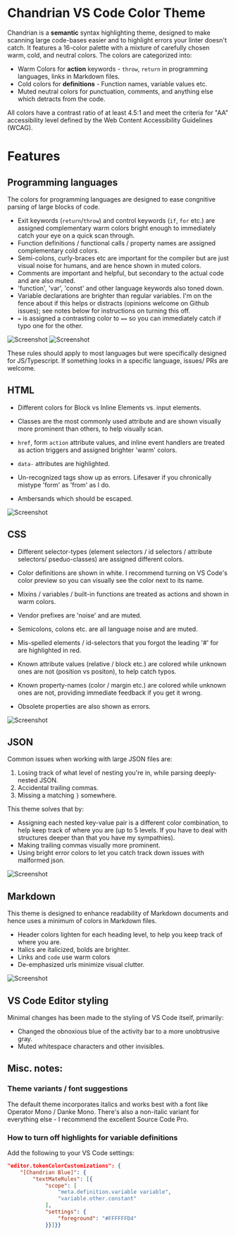 # Chandrian VS Code Color Theme

Chandrian is a **semantic** syntax highlighting theme, designed to make scanning large code-bases easier and to highlight errors your linter doesn't catch. It features a 16-color palette with a mixture of carefully chosen warm, cold, and neutral colors. The colors are categorized into:

- Warm Colors for **action** keywords - `throw`, `return` in programming languages, links in Markdown files.
- Cold colors for **definitions** - Function names, variable values etc.
- Muted neutral colors for punctuation, comments, and anything else which detracts from the code.

All colors have a contrast ratio of at least 4.5:1 and meet the criteria for "AA" accessibility level defined by the Web Content Accessibility Guidelines (WCAG). 

# Features

## Programming languages

The colors for programming languages are designed to ease congnitive parsing of large blocks of code. 

- Exit keywords (`return`/`throw`) and control keywords (`if`, `for` etc.) are assigned complementary warm colors bright enough to immediately catch your eye on a quick scan through.
- Function definitions / functional calls / property names are assigned complementary cold colors.
- Semi-colons, curly-braces etc are important for the compiler but are just visual noise for humans, and are hence shown in muted colors.
- Comments are important and helpful, but secondary to the actual code and are also muted.
- 'function', 'var', 'const' and other language keywords also toned down.
- Variable declarations are brighter than regular variables. I'm on the fence about if this helps or distracts (opinions welcome on Github issues); see notes below for instructions on turning this off. 
- `=` is assigned a contrasting color to `==` so you can immediately catch if typo one for the other.

![Screenshot](screenshots/js.png)
![Screenshot](screenshots/python.png)

These rules should apply to most languages but were specifically designed for JS/Typescript. If something looks in a specific language, issues/ PRs are welcome.

## HTML

- Different colors for Block vs Inline Elements vs. input elements.
- Classes are the most commonly used attribute and are shown visually more prominent than others, to help visually scan.
- `href`, form `action` attribute values, and inline event handlers  are treated as action triggers and assigned brighter 'warm' colors.
- `data-` attributes are highlighted.

- Un-recognized tags show up as errors. Lifesaver if you chronically mistype 'form' as 'from' as I do.
- Ambersands which should be escaped.

![Screenshot](screenshots/html.png)

## CSS

- Different selector-types (element selectors / id selectors / attribute selectors/ pseduo-classes) are assigned different colors.
- Color definitions are shown in white. I recommend turning on VS Code's color preview so you can visually see the color next to its name.
- Mixins / variables / built-in functions are treated as actions and shown in warm colors.
- Vendor prefixes are 'noise' and are muted.
- Semicolons, colons etc. are all language noise and are muted.

- Mis-spelled elements / id-selectors that you forgot the leading '#' for are highlighted in red.
- Known attribute values (relative / block etc.) are colored while unknown ones are not (position vs positon), to help catch typos.
- Known property-names (color / margin etc.) are colored while unknown ones are not, providing immediate feedback if you get it wrong.
- Obsolete properties are also shown as errors.

![Screenshot](screenshots/sass.png)

## JSON
Common issues when working with large JSON files are:

1. Losing track of what level of nesting you're in, while parsing deeply-nested JSON.
2. Accidental trailing commas.
3. Missing a matching `}` somewhere.

This theme solves that by:
- Assigning each nested key-value pair is a different color combination, to help keep track of where you are (up to 5 levels. If you have to deal with structures deeper than that you have my sympathies).
- Making trailing commas visually more prominent.
- Using bright error colors to let you catch track down issues with malformed json.

![Screenshot](screenshots/json.png)

## Markdown
This theme is designed to enhance readability of Markdown documents and hence uses a minimum of colors in Markdown files.

- Header colors lighten for each heading level, to help you keep track of where you are.
- Italics are italicized, bolds are brighter.
- Links and `code` use warm colors
- De-emphasized urls minimize visual clutter.

![Screenshot](screenshots/markdown.png)

## VS Code Editor styling

Minimal changes has been made to the styling of VS Code itself, primarily:

- Changed the obnoxious blue of the activity bar to a more unobtrusive gray. 
- Muted whitespace characters and other invisibles.

## Misc. notes:

### Theme variants / font suggestions

The default theme incorporates italics and works best with a font like Operator Mono / Danke Mono. There's also a non-italic variant for everything else - I recommend the excellent Source Code Pro.

### How to turn off highlights for variable definitions
Add the following to your VS Code settings:
```json
"editor.tokenColorCustomizations": {
    "[Chandrian Blue]": {
        "textMateRules": [{
            "scope": [
                "meta.definition.variable variable",
                "variable.other.constant"
            ],
            "settings": {
                "foreground": "#FFFFFFD4"
            }}]}}
```
